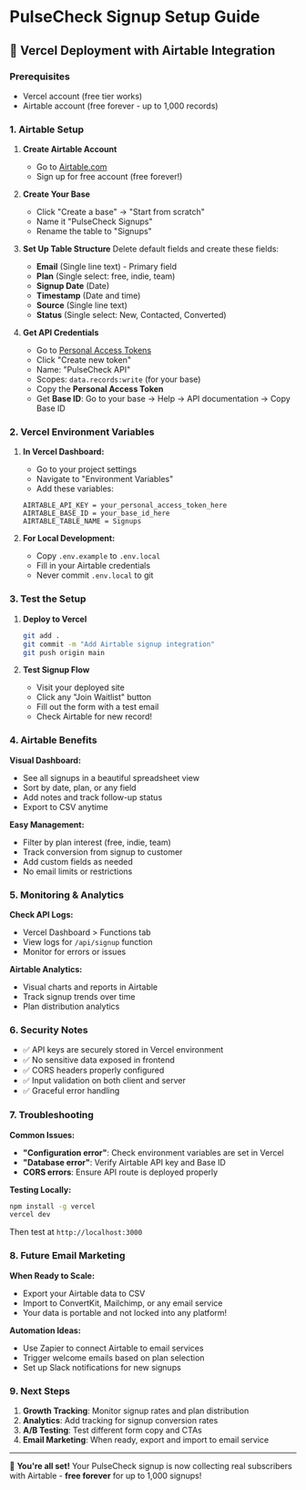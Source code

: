# PulseCheck Signup Setup Guide

## 🚀 Vercel Deployment with Airtable Integration

### Prerequisites
- Vercel account (free tier works)
- Airtable account (free forever - up to 1,000 records)

### 1. Airtable Setup

1. **Create Airtable Account**
   - Go to [Airtable.com](https://airtable.com)
   - Sign up for free account (free forever!)

2. **Create Your Base**
   - Click "Create a base" → "Start from scratch"
   - Name it "PulseCheck Signups" 
   - Rename the table to "Signups"

3. **Set Up Table Structure**
   Delete default fields and create these fields:
   - **Email** (Single line text) - Primary field
   - **Plan** (Single select: free, indie, team)
   - **Signup Date** (Date)  
   - **Timestamp** (Date and time)
   - **Source** (Single line text)
   - **Status** (Single select: New, Contacted, Converted)

4. **Get API Credentials**
   - Go to [Personal Access Tokens](https://airtable.com/create/tokens)
   - Click "Create new token"
   - Name: "PulseCheck API"
   - Scopes: `data.records:write` (for your base)
   - Copy the **Personal Access Token**
   - Get **Base ID**: Go to your base → Help → API documentation → Copy Base ID

### 2. Vercel Environment Variables

1. **In Vercel Dashboard:**
   - Go to your project settings
   - Navigate to "Environment Variables"
   - Add these variables:

   ```
   AIRTABLE_API_KEY = your_personal_access_token_here
   AIRTABLE_BASE_ID = your_base_id_here
   AIRTABLE_TABLE_NAME = Signups
   ```

2. **For Local Development:**
   - Copy `.env.example` to `.env.local`
   - Fill in your Airtable credentials
   - Never commit `.env.local` to git

### 3. Test the Setup

1. **Deploy to Vercel**
   ```bash
   git add .
   git commit -m "Add Airtable signup integration"
   git push origin main
   ```

2. **Test Signup Flow**
   - Visit your deployed site
   - Click any "Join Waitlist" button
   - Fill out the form with a test email
   - Check Airtable for new record!

### 4. Airtable Benefits

**Visual Dashboard:**
- See all signups in a beautiful spreadsheet view
- Sort by date, plan, or any field
- Add notes and track follow-up status
- Export to CSV anytime

**Easy Management:**
- Filter by plan interest (free, indie, team)
- Track conversion from signup to customer
- Add custom fields as needed
- No email limits or restrictions

### 5. Monitoring & Analytics

**Check API Logs:**
- Vercel Dashboard > Functions tab
- View logs for `/api/signup` function
- Monitor for errors or issues

**Airtable Analytics:**
- Visual charts and reports in Airtable
- Track signup trends over time
- Plan distribution analytics

### 6. Security Notes

- ✅ API keys are securely stored in Vercel environment
- ✅ No sensitive data exposed in frontend
- ✅ CORS headers properly configured
- ✅ Input validation on both client and server
- ✅ Graceful error handling

### 7. Troubleshooting

**Common Issues:**
- **"Configuration error"**: Check environment variables are set in Vercel
- **"Database error"**: Verify Airtable API key and Base ID
- **CORS errors**: Ensure API route is deployed properly

**Testing Locally:**
```bash
npm install -g vercel
vercel dev
```
Then test at `http://localhost:3000`

### 8. Future Email Marketing

**When Ready to Scale:**
- Export your Airtable data to CSV
- Import to ConvertKit, Mailchimp, or any email service
- Your data is portable and not locked into any platform!

**Automation Ideas:**
- Use Zapier to connect Airtable to email services
- Trigger welcome emails based on plan selection
- Set up Slack notifications for new signups

### 9. Next Steps

1. **Growth Tracking**: Monitor signup rates and plan distribution
2. **Analytics**: Add tracking for signup conversion rates
3. **A/B Testing**: Test different form copy and CTAs  
4. **Email Marketing**: When ready, export and import to email service

---

🎉 **You're all set!** Your PulseCheck signup is now collecting real subscribers with Airtable - **free forever** for up to 1,000 signups!